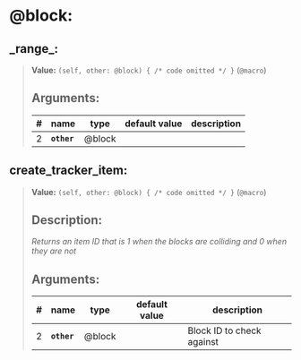# **@block**:

## **\_range\_**:

> **Value:** `(self, other: @block) { /* code omitted */ }` (`@macro`)
>
> ## Arguments:
>
> | #   | name        | type   | default value | description |
> | --- | ----------- | ------ | ------------- | ----------- |
> | 2   | **`other`** | @block |               |             |

## **create_tracker_item**:

> **Value:** `(self, other: @block) { /* code omitted */ }` (`@macro`)
>
> ## Description:
>
> _Returns an item ID that is 1 when the blocks are colliding and 0 when they are not_
>
> ## Arguments:
>
> | #   | name        | type   | default value | description               |
> | --- | ----------- | ------ | ------------- | ------------------------- |
> | 2   | **`other`** | @block |               | Block ID to check against |
